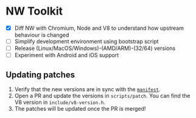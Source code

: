 # NW Toolkit

- [x] Diff NW with Chromium, Node and V8 to understand how upstream behaviour is changed
- [ ] Simplify development environment using bootstrap script
- [ ] Release (Linux/MacOS/Windows)-(AMD/ARM)-(32/64) versions
- [ ] Experiment with Android and iOS support

## Updating patches

1. Verify that the new versions are in sync with the [`manifest`](https://nwjs.io/version).
1. Open a PR and update the versions in `scripts/patch`. You can find the V8 version in `include/v8-version.h`.
1. The patches will be updated once the PR is merged!
